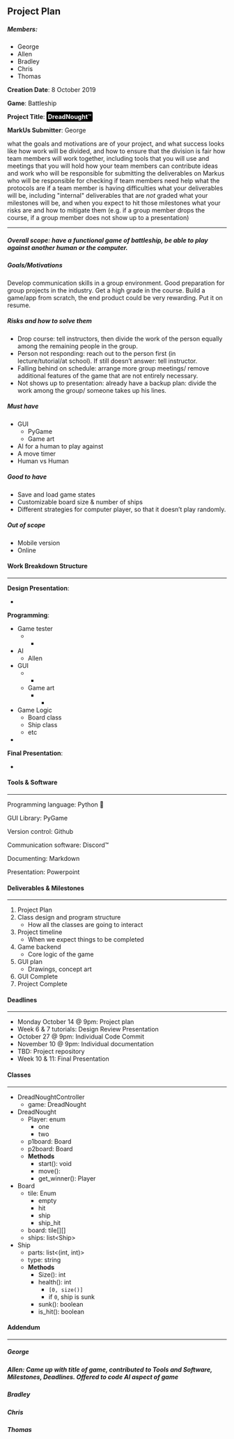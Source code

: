 ## Project Plan

##### Members:

- George
- Allen
- Bradley
- Chris
- Thomas

**Creation Date**: 8 October 2019

**Game**: Battleship

**Project Title**: <span style="background:black;color:white;padding:3px;border-radius:3px;">**DreadNought**:tm:</span>

**MarkUs Submitter**: George

 what the goals and motivations are of your project, and what success looks like how work will be divided, and how to ensure that the division is fair how team members will work together, including tools that you will use and meetings that you will hold how your team members can contribute ideas and work who will be responsible for submitting the deliverables on Markus who will be responsible for checking if team members need help what the protocols are if a team member is having difficulties what your deliverables will be, including "internal" deliverables that are *not* graded what your milestones will be, and when you expect to hit those milestones what your risks are and how to mitigate them (e.g. if a group member drops the course, if a group member does not show up to a presentation) 

---
##### Overall scope: have a functional game of battleship, be able to play against another human or the computer.

##### Goals/Motivations

Develop communication skills in a group environment. Good preparation for group projects in the industry. Get a high grade in the course. Build a game/app from scratch, the end product could be very rewarding. Put it on resume.

##### Risks and how to solve them
- Drop course: tell instructors, then divide the work of the person equally among the remaining people in the group.
- Person not responding: reach out to the person first (in lecture/tutorial/at school). If still doesn’t answer: tell instructor.
- Falling behind on schedule: arrange more group meetings/ remove additional features of the game that are not entirely necessary.
- Not shows up to presentation: already have a backup plan: divide the work among the group/ someone takes up his lines.

##### Must have

- GUI
  - PyGame
  - Game art
- AI for a human to play against
- A move timer
- Human vs Human

##### Good to have

- Save and load game states
- Customizable board size & number of ships
- Different strategies for computer player, so that it doesn’t play randomly.

##### Out of scope

- Mobile version
- Online

#### Work Breakdown Structure

---

**Design Presentation**:

- 

**Programming**:

- Game tester
  - -
- AI
  - Allen
- GUI
  - -
  - Game art
    - -
- Game Logic
  - Board class
  - Ship class
  - etc
- 

**Final Presentation**:

- 

#### Tools & Software

---

Programming language: Python :snake:

GUI Library: PyGame

Version control: Github

Communication software: Discord:tm:

Documenting: Markdown

Presentation: Powerpoint

#### Deliverables & Milestones

---

1. Project Plan
2. Class design and program structure
   - How all the classes are going to interact
3. Project timeline
   - When we expect things to be completed
4. Game backend
   - Core logic of the game
5. GUI plan
   - Drawings, concept art
6. GUI Complete
7. Project Complete

#### Deadlines

---

- Monday October 14 @ 9pm: Project plan
- Week 6 & 7 tutorials: Design Review Presentation
- October 27 @ 9pm: Individual Code Commit
- November 10 @ 9pm: Individual documentation
- TBD: Project repository
- Week 10 & 11: Final Presentation

#### Classes

---

- DreadNoughtController
  - game: DreadNought
- DreadNought
  - Player: enum
    - one
    - two
  - p1board: Board
  - p2board: Board
  - **Methods**
    - start(): void
    - move():
    - get_winner(): Player
- Board
  - tile: Enum
    - empty
    - hit
    - ship
    - ship_hit
  - board: tile\[][]
  - ships: list\<Ship>
- Ship
  - parts: list<(int, int)>
  - type: string
  - **Methods**
    - Size(): int
    - health(): int
      - `[0, size()]`
      - if `0`, ship is sunk
    - sunk(): boolean
    - is_hit(): boolean

#### Addendum

---

##### George

##### Allen: Came up with title of game, contributed to Tools and Software, Milestones, Deadlines. Offered to code AI aspect of game

##### Bradley

##### Chris

##### Thomas
